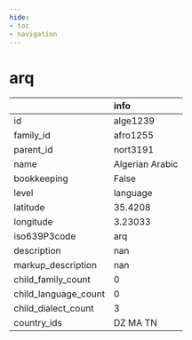 ```yaml
---
hide:
- toc
- navigation
---
```

# arq
|                      | info            |
|:---------------------|:----------------|
| id                   | alge1239        |
| family_id            | afro1255        |
| parent_id            | nort3191        |
| name                 | Algerian Arabic |
| bookkeeping          | False           |
| level                | language        |
| latitude             | 35.4208         |
| longitude            | 3.23033         |
| iso639P3code         | arq             |
| description          | nan             |
| markup_description   | nan             |
| child_family_count   | 0               |
| child_language_count | 0               |
| child_dialect_count  | 3               |
| country_ids          | DZ MA TN        |